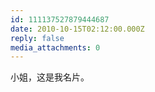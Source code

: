 ```yaml
---
id: 111137527879444687
date: 2010-10-15T02:12:00.000Z
reply: false
media_attachments: 0
---
```


小姐，这是我名片。 ​​​​

